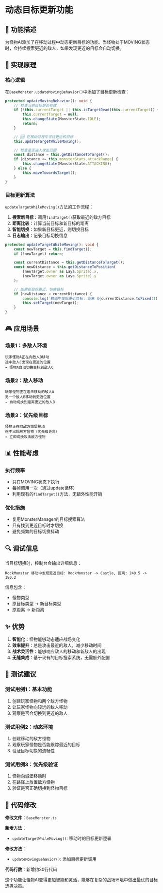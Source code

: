 # 动态目标更新功能

## 🎯 功能描述

为怪物AI添加了在移动过程中动态更新目标的功能。当怪物处于MOVING状态时，会持续搜索更近的敌人，如果发现更近的目标会自动切换。

## 🔧 实现原理

### 核心逻辑
在`BaseMonster.updateMovingBehavior()`中添加了目标更新检查：

```typescript
protected updateMovingBehavior(): void {
    // 检查当前目标是否有效
    if (!this.currentTarget || this.isTargetDead(this.currentTarget)) {
        this.currentTarget = null;
        this.changeState(MonsterState.IDLE);
        return;
    }

    // 🆕 在移动过程中寻找更近的目标
    this.updateTargetWhileMoving();

    // 检查是否进入攻击范围
    const distance = this.getDistanceToTarget();
    if (distance <= this.monsterStats.attackRange) {
        this.changeState(MonsterState.ATTACKING);
    } else {
        this.moveTowardsTarget();
    }
}
```

### 目标更新算法
`updateTargetWhileMoving()`方法的工作流程：

1. **搜索新目标**：调用`findTarget()`获取最近的敌方目标
2. **距离比较**：计算当前目标和新目标的距离
3. **智能切换**：如果新目标更近，则切换目标
4. **日志输出**：记录目标切换信息

```typescript
protected updateTargetWhileMoving(): void {
    const newTarget = this.findTarget();
    if (!newTarget) return;

    const currentDistance = this.getDistanceToTarget();
    const newDistance = this.getDistanceToPosition(
        (newTarget.owner as Laya.Sprite).x,
        (newTarget.owner as Laya.Sprite).y
    );

    // 如果新目标更近，切换目标
    if (newDistance < currentDistance) {
        console.log(`移动中发现更近目标: 距离 ${currentDistance.toFixed(1)} -> ${newDistance.toFixed(1)}`);
        this.setTarget(newTarget);
    }
}
```

## 🎮 应用场景

### 场景1：多敌人环境
```
玩家怪物A正在向敌人B移动
途中敌人C出现在更近的位置
→ 怪物A自动切换目标到敌人C
```

### 场景2：敌人移动
```
玩家怪物正在追击移动的敌人A
另一个敌人B移动到更近位置
→ 自动切换到距离更近的敌人B
```

### 场景3：优先级目标
```
怪物正在向敌方城堡移动
途中出现敌方怪物（优先级更高）
→ 立即切换攻击敌方怪物
```

## 📊 性能考虑

### 执行频率
- 只在MOVING状态下执行
- 每帧调用一次（通过update循环）
- 利用现有的`findTarget()`方法，无额外性能开销

### 优化措施
- 复用MonsterManager的目标搜索算法
- 只有找到更近目标时才切换
- 避免频繁的目标切换抖动

## 🔍 调试信息

当目标切换时，控制台会输出详细信息：
```
RockMonster 移动中发现更近目标: RockMonster -> Castle, 距离: 240.5 -> 180.2
```

信息包含：
- 怪物类型
- 原目标类型 → 新目标类型  
- 原距离 → 新距离

## ✨ 优势

1. **智能化**：怪物能够动态适应战场变化
2. **效率提升**：总是攻击最近的敌人，减少移动时间
3. **战术灵活性**：能够响应敌人的移动和新敌人的出现
4. **无缝集成**：基于现有的目标搜索系统，无需额外配置

## 🧪 测试建议

### 测试用例1：基本功能
1. 创建玩家怪物和两个敌方怪物
2. 让玩家怪物向较远的敌人移动
3. 观察是否会切换到更近的敌人

### 测试用例2：动态环境
1. 创建移动的敌方怪物
2. 观察玩家怪物是否能跟踪最近的目标
3. 验证目标切换的流畅性

### 测试用例3：优先级验证
1. 怪物向城堡移动时
2. 在路径上放置敌方怪物
3. 验证是否正确切换到怪物目标

## 📝 代码修改

**修改文件**：`BaseMonster.ts`

**新增方法**：
- `updateTargetWhileMoving()`: 移动时的目标更新逻辑

**修改方法**：
- `updateMovingBehavior()`: 添加目标更新调用

**代码行数**：新增约30行代码

这个功能让怪物AI变得更加智能和灵活，能够在复杂的战场环境中做出最优的目标选择决策。
